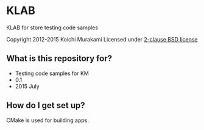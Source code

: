 # KLAB
KLAB for store testing code samples

Copyright 2012-2015 Koichi Murakami
Licensed under [2-clause BSD license](http://opensource.org/licenses/BSD-2-Clause)

## What is this repository for?
* Testing code samples for KM
* 0.1
* 2015 July

## How do I get set up?
CMake is used for building apps.
